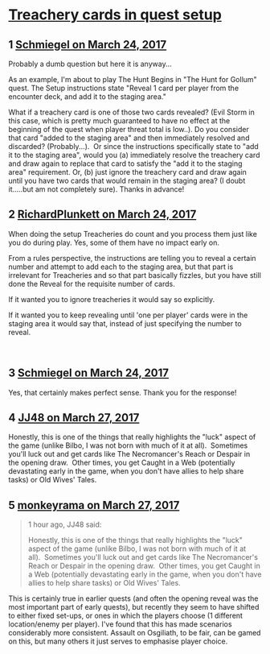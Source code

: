 # [Treachery cards in quest setup](https://community.fantasyflightgames.com/topic/245640-treachery-cards-in-quest-setup/)

## 1 [Schmiegel on March 24, 2017](https://community.fantasyflightgames.com/topic/245640-treachery-cards-in-quest-setup/?do=findComment&comment=2701559)

Probably a dumb question but here it is anyway...

As an example, I'm about to play The Hunt Begins in "The Hunt for Gollum" quest. The Setup instructions state "Reveal 1 card per player from the encounter deck, and add it to the staging area."

What if a treachery card is one of those two cards revealed? (Evil Storm in this case, which is pretty much guaranteed to have no effect at the beginning of the quest when player threat total is low..). Do you consider that card "added to the staging area" and then immediately resolved and discarded? (Probably...).  Or since the instructions specifically state to "add it to the staging area", would you (a) immediately resolve the treachery card and draw again to replace that card to satisfy the "add it to the staging area" requirement. Or, (b) just ignore the treachery card and draw again until you have two cards that would remain in the staging area? (I doubt it.....but am not completely sure). Thanks in advance!

## 2 [RichardPlunkett on March 24, 2017](https://community.fantasyflightgames.com/topic/245640-treachery-cards-in-quest-setup/?do=findComment&comment=2701603)

When doing the setup Treacheries do count and you process them just like you do during play. Yes, some of them have no impact early on.

From a rules perspective, the instructions are telling you to reveal a certain number and attempt to add each to the staging area, but that part is irrelevant for Treacheries and so that part basically fizzles, but you have still done the Reveal for the requisite number of cards.

If it wanted you to ignore treacheries it would say so explicitly.

If it wanted you to keep revealing until 'one per player' cards were in the staging area it would say that, instead of just specifying the number to reveal.

 

## 3 [Schmiegel on March 24, 2017](https://community.fantasyflightgames.com/topic/245640-treachery-cards-in-quest-setup/?do=findComment&comment=2701736)

Yes, that certainly makes perfect sense. Thank you for the response!

## 4 [JJ48 on March 27, 2017](https://community.fantasyflightgames.com/topic/245640-treachery-cards-in-quest-setup/?do=findComment&comment=2704734)

Honestly, this is one of the things that really highlights the "luck" aspect of the game (unlike Bilbo, I was not born with much of it at all).  Sometimes you'll luck out and get cards like The Necromancer's Reach or Despair in the opening draw.  Other times, you get Caught in a Web (potentially devastating early in the game, when you don't have allies to help share tasks) or Old Wives' Tales.

## 5 [monkeyrama on March 27, 2017](https://community.fantasyflightgames.com/topic/245640-treachery-cards-in-quest-setup/?do=findComment&comment=2704936)

> 1 hour ago, JJ48 said:
> 
> Honestly, this is one of the things that really highlights the "luck" aspect of the game (unlike Bilbo, I was not born with much of it at all).  Sometimes you'll luck out and get cards like The Necromancer's Reach or Despair in the opening draw.  Other times, you get Caught in a Web (potentially devastating early in the game, when you don't have allies to help share tasks) or Old Wives' Tales.

This is certainly true in earlier quests (and often the opening reveal was the most important part of early quests), but recently they seem to have shifted to either fixed set-ups, or ones in which the players choose (1 different location/enemy per player). I've found that this has made scenarios considerably more consistent. Assault on Osgiliath, to be fair, can be gamed on this, but many others it just serves to emphasise player choice.

